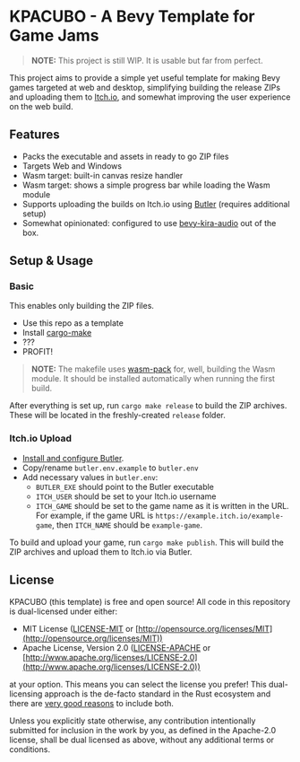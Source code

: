 # KPACUBO - A Bevy Template for Game Jams

> **NOTE:** This project is still WIP. It is usable but far from perfect.

This project aims to provide a simple yet useful template for
making Bevy games targeted at web and desktop, simplifying building the 
release ZIPs and uploading them to [Itch.io](https://itch.io/), 
and somewhat improving the user experience on the web build.

## Features

- Packs the executable and assets in ready to go ZIP files
- Targets Web and Windows
- Wasm target: built-in canvas resize handler
- Wasm target: shows a simple progress bar while loading the Wasm module 
- Supports uploading the builds on Itch.io using [Butler](https://itchio.itch.io/butler) (requires additional setup)
- Somewhat opinionated: configured to use [bevy-kira-audio](https://crates.io/crates/bevy_kira_audio) out of the box.

## Setup & Usage

### Basic

This enables only building the ZIP files.

- Use this repo as a template
- Install [cargo-make](https://sagiegurari.github.io/cargo-make/)
- ???
- PROFIT!

> **NOTE:** The makefile uses [wasm-pack](https://rustwasm.github.io/wasm-pack/) for, 
> well, building the Wasm module. It should be installed automatically when running the first build.

After everything is set up, run `cargo make release` to build the ZIP archives.
These will be located in the freshly-created `release` folder.

### Itch.io Upload

- [Install and configure Butler](https://itch.io/docs/butler/).
- Copy/rename `butler.env.example` to `butler.env`
- Add necessary values in `butler.env`:
    - `BUTLER_EXE` should point to the Butler executable
    - `ITCH_USER` should be set to your Itch.io username
    - `ITCH_GAME` should be set to the game name as it is written in the URL.
      For example, if the game URL is `https://example.itch.io/example-game`, 
      then `ITCH_NAME` should be `example-game`.

To build and upload your game, run `cargo make publish`. This will build
the ZIP archives and upload them to Itch.io via Butler.

## License

KPACUBO (this template) is free and open source! All code in this repository 
is dual-licensed under either:

- MIT License ([LICENSE-MIT](LICENSE-MIT) or [http://opensource.org/licenses/MIT](http://opensource.org/licenses/MIT))
- Apache License, Version 2.0 ([LICENSE-APACHE](LICENSE-APACHE) or [http://www.apache.org/licenses/LICENSE-2.0](http://www.apache.org/licenses/LICENSE-2.0))

at your option. This means you can select the license you prefer! 
This dual-licensing approach is the de-facto standard in the Rust 
ecosystem and there are [very good reasons](https://github.com/bevyengine/bevy/issues/2373) 
to include both.

Unless you explicitly state otherwise, any contribution intentionally 
submitted for inclusion in the work by you, as defined in the Apache-2.0 
license, shall be dual licensed as above, without any additional terms 
or conditions.
